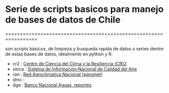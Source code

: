 # Serie de scripts basicos para manejo de bases de datos de Chile
=================================================================

son scripts básicos, de limpieza y busqueda rapida de datos o series dentro de
estas bases de datos, idealmente en python y R.


- cr2   : [Centro de Ciencia del Clima y la Resiliencia (CR)2](/www.cr2.cl)
- sinca : [Sistema de Información Nacional de Calidad del Aire](www.sinca.mma.cl)
- ran   : [Red Agroclimatica Nacional (agromet)](www.agromet.cl/)
- dmc   :
- dga   : [Banco Nacional Aguas, reportes](http://snia.dga.cl/BNAConsultas/reportes)

